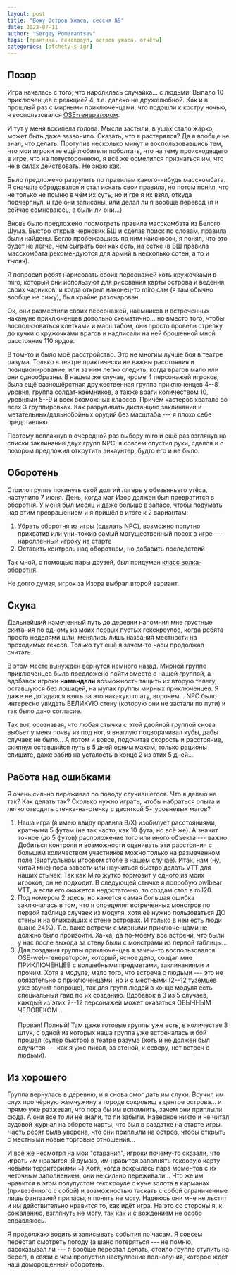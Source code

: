 ```yaml
---
layout: post
title: "Вожу Остров Ужаса, сессия №9"
date: 2022-07-11
author: "Sergey Pomerantsev"
tags: [практика, гекскроул, остров ужаса, отчёты]
categories: [otchety-s-igr]
---
```


## Позор

Игра началась с того, что наролилась случайка... с людьми. Выпало 10 приключенцев с реакцией 4, т.е. далеко не дружелюбной. Как и в прошлый раз с мирными приключенцами, что подошли к костру ночью, я воспользовался [OSE-генератором](https://oldschoolessentials.necroticgnome.com/generators/adventuring-party-generator).

И тут у меня вскипела голова. Мысли застыли, в ушах стало жарко, может быть даже зазвонило. Сказать, что я растерялся? Да я вообще не знал, что делать. Протупив несколько минут и воспользовавшись тем, что мои игроки те ещё любители поболтать, что на тему происходящего в игре, что на по~~ту~~стороннюю, я всё же осмелился признаться им, что не в силах действовать. Не знаю как.

Было предложено разрулить по правилам какого-нибудь масскомбата. Я сначала обрадовался и стал искать свои правила, но потом понял, что не только не помню в чём их суть, но и где я их взял, откуда подчерпнул, и где они записаны, или делал ли я вообще перевод (я и сейчас сомневаюсь, а были ли они...)

Вновь было предложено посмотреть правила масскомбата из Белого Шума. Быстро открыв черновик БШ и сделав поиск по словам, правила были найдены. Бегло пробежавшись по ним наискосок, я понял, что это будет не легче, чем сыграть бой как есть, на сетке (в БШ правила масскомбата рекомендуются для армий в несколько сотен, а то и тысяч).

Я попросил ребят нарисовать своих персонажей хоть кружочками в miro, который они используют для рисования карты острова и ведения своих чарников, и когда открыл наконец-то miro сам (я там обычно вообще не сижу), был крайне разочарован.

Ок, они разместили своих персонажей, наёмников и встреченных накануне приключенцев довольно схематично... но вместо того, чтобы воспользоваться клетками и масштабом, они просто провели стрелку до кучки с кружочками врагов и надписали на ней брошенной мной расстояние 110 ярдов.

В том-то и было моё расстройство. Это не многим лучше боя в театре разума. Только в театре практически не важны расстояния и позиционирование, или за ним легко следить, когда врагов мало или они однообразны. В нашем же случае, кроме 4 персонажей игроков, была ещё разношёрстная дружественная группа приключенцев 4--8 уровня, группа солдат-наёмников, а также враги количеством 10, уровнями 5--9 и всех возможных классов. Причём кастеров хватало во всех 3 группировках. Как разруливать дистанцию заклинаний и метательных/дальнобойных орудий без масштаба --- я плохо себе представляю.

Поэтому всплакнув в очередной раз выбору miro и ещё раз взглянув на списки заклинаний двух групп NPC, я совсем опустил руки, сдался и с позором предложил открутить энкаунтер, будто его и не было.

## Оборотень

Стоило группе покинуть свой долгий лагерь у обезьяньего утёса, наступило 7 июня. День, когда маг Изор должен был превратится в оборотня. У меня был месяц и даже больше в запасе, чтобы подумать над этим превращением и я пришёл в итоге к 2 вариантам:

1. Убрать оборотня из игры (сделать NPC), возможно попутно прихватив или уничтожив самый могущественный посох в игре --- наролленный игроку на старте
2. Оставить контроль над оборотнем, но добавить последствий

Так мной, с помощью пары друзей, был придуман [класс волка-оборотня](https://stuartzaq.blot.im/%D0%B2%D0%BE%D0%BB%D0%BA-%D0%BE%D0%B1%D0%BE%D1%80%D0%BE%D1%82%D0%B5%D0%BD%D1%8C-%D0%BA%D0%BB%D0%B0%D1%81%D1%81).

Не долго думая, игрок за Изора выбрал второй вариант.

## Скука

Дальнейший намеченный путь до деревни напомнил мне грустные скитания по одному из моих первых пустых гекскроулов, когда ребята просто неделями шли, менялись лишь названия местности на проходимых гексов. Только тут ещё я зачем-то часы продолжал считать.

В этом месте вынужден вернутся немного назад. Мирной группе приключенцев было предложено пойти вместе с нашей группой, а вдобавок игроки **намандели** возможность тащить их вторую телегу, оставшуюся без лошадей, на мулах группы мирных приключенцев. Я даже не догадался взять за это никакую плату, впрочем... NPC было интересно увидеть ВЕЛИКУЮ стену (которую они не застали по пути) и так было дано согласие.

Так вот, осознавая, что любая стычка с этой двойной группой снова выбьет у меня почву из под ног, я внаглую подворачивал кубы, дабы случаек не было... А потом и вовсе, подсчитав скорость и расстояние, скипнул оставшийся путь в 5 дней одним махом, только рационы спишите, даже забив на усталость в конце 2 из этих 5 дней...

## Работа над ошибками

Я очень сильно переживал по поводу случившегося. Что я делаю не так? Как делать так? Сколько нужно играть, чтобы набраться опыта и легко отводить стенка-на-стенку с десяткой 5+ уровневых магов?

1. Наша игра (я имею ввиду правила B/X) изобилует расстояниями, кратными 5 футам (не так часто, как 10 фута, но всё же). А значит точное (до 5 футов) расположение того или иного объекта --- важно. Добиться контроля и возможности оценивать эти расстояния с большим количеством участников можно только на размеченном поле (виртуальном игровом столе в нашем случае). Итак, нам (ну, читай мне) пора завести или научиться быстро делать VTT для наших стычек. Так как Miro жутко тормозит у одного из моих игроков, он не подходит. В следующей стычке я попробую owlbear VTT, а если его окажется недостаточно, то создам стол в roll20.
2. Под номером 2 здесь, но кажется самая большая ошибка заключалась в том, что я определял встреченных монстров по первой таблице случаек из модуля, хотя её нужно пользоваться ДО стены и на ближайших к стене островах. И только в ней есть люди (шанс 24%). Т.е. даже встречи с мирными приключенцами не должно было произойти. Ха-ха, да по-моему все встречи, что были у нас после выхода за стену были с монстрами из первой таблицы...
3. Для создания группы приключенцев я зачем-то воспользовался OSE-web-генератором, который, ясное дело, создал мне ПРИКЛЮЧЕНЦЕВ с волшебными предметами, заклинаниями и прочим. Хотя в модуле, мало того, что встреча с людьми --- это не обязательно с приключенцами, но и с местными (2--12 туземцев уже звучит попроще), так для групп людей в конце модуля есть специальный гайд по их созданию. Вдобавок в 3 из 5 случаев, каждый из этих 2--12 персонажей может оказаться ОБЫЧНЫМ ЧЕЛОВЕКОМ...\
\
Провал! Полный! Там даже готовые группы уже есть, в количестве 3 штук, с одной из которых наша группа уже встречалась и бой прошел (супер быстро) в театре разума (хоть и не должен был случится --- как я уже писал, за стеной, к северу, нет встреч с людьми).

## Из хорошего

Группа вернулась в деревню, и я снова смог дать им слухи. Всучил им слух про чёрную жемчужину в городе сокровищ в центре острова... и прямо уже разжевал, что пора бы им вспомнить, зачем они приплыли сюда. А они все то ли не знали, то ли забыли. Наверное никто и не читал судовой журнал на обороте карты, что был в раздатке на старте игры. Часть ребят была уверена, что они приплыли на остров, чтобы открыть с местными новые торговые отношения...

И всё же несмотря на мои "старания", игроки почему-то сказали, что играть им нравится. Я думаю, им нравится заполнять гексовую карту новыми территориями =) Хотя, когда вскрылась пара моментов с их неточным заполнением, они не сильно переживали... Что же им нравится в этом полупустом гекскроуле с куче золота в карманах (привезённого с собой) и возможностью таскать с собой ограниченные лишь фантазией припасы, я понять не могу. Надеюсь они мне не льстят и им действительно нравится то, как идёт игра. На это со стороны я, к сожалению, взглянуть не могу, так как и с вождением не особо справляюсь.

Я продолжаю водить и записывать события по часам. Я совсем перестал смотреть погоду (а шанс потеряться --- не помню, рассказывал ли --- я вообще перестал делать, стоило группе ступить на берег), в связи с чем пропустил наступление полнолуния, которое ждёт наш доморощенный оборотень.
